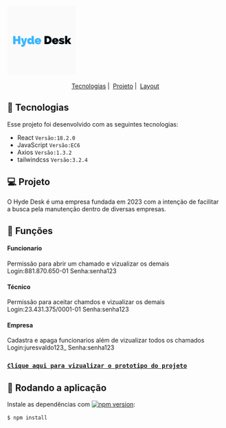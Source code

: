 
## <img align="center" alt="Carneats" title="Carneats" src="/src/images/icon.png" width="160"/> 


<p align="center">
  <a href="#-tecnologias">Tecnologias</a>&nbsp;|&nbsp;
  <a href="#-projeto">Projeto</a>&nbsp;|&nbsp;
  <a href="#-layout">Layout</a>
</p>

## 🚀 Tecnologias

Esse projeto foi desenvolvido com as seguintes tecnologias:

- React  `Versão:18.2.0`
- JavaScript     `Versão:EC6`
- Axios           `Versão:1.3.2`
- tailwindcss           `Versão:3.2.4`


## 💻 Projeto

O Hyde Desk é uma empresa fundada em 2023 com a intenção de facilitar a busca pela manutenção dentro de diversas empresas.

## 🔖 Funções

#### Funcionario

Permissão para abrir um chamado e vizualizar os demais
Login:881.870.650-01
Senha:senha123

<!-- <p align="center">
  <img alt="Tela inicial" src="assets/home.png" width="300" height="600">
</p> -->


#### Técnico

Permissão para aceitar chamdos e vizualizar os demais
Login:23.431.375/0001-01
Senha:senha123

<!-- <p align="center">
  <img alt="Tela de participantes" src="assets/ingredientes.png"  width="270" height="600">
</p> -->

#### Empresa

Cadastra e apaga funcionarios além de vizualizar todos os chamados
Login:juresvaldo123_
Senha:senha123

<!-- <p align="center">
  <img alt="Tela de carnes" src="assets/preparo.png" width="270" height="600">
</p> -->




### [`Clique aqui para vizualizar o prototipo do projeto`](https://www.figma.com/file/3xKN9Vn4YH1X81rvFD3l1V/teste-de-hard-desk?node-id=0-1&t=LTfoPIScmKGwmaos-0)

## :memo: Rodando a aplicação

Instale as dependências com [![npm version](https://img.shields.io/npm/v/react-native-maps.svg?style=flat)](https://docs.npmjs.com/getting-started):

```
$ npm install 
